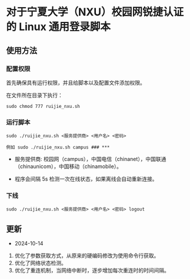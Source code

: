 # 对于宁夏大学（NXU）校园网锐捷认证的 Linux 通用登录脚本

## 使用方法

### 配置权限


首先确保具有运行权限，并且给脚本以及配置文件添加权限。

在文件所在目录下执行：

```
sudo chmod 777 ruijie_nxu.sh
```

### 运行脚本

```
sudo ./ruijie_nxu.sh <服务提供商> <用户名> <密码>

例如 sudo ./ruijie_nxu.sh campus ### ***
```

- 服务提供商: 校园网（campus），中国电信（chinanet），中国联通（chinaunicom），中国移动（chinamobile）。

- 程序会间隔 5s 检测一次在线状态，如果离线会自动重新连接。

### 下线

```
sudo ./ruijie_nxu.sh <服务提供商> <用户名> <密码> logout
```

## 更新

- 2024-10-14 

1. 优化了参数获取方式，从原来的硬编码修改为使用命令行获取。
2. 优化了网络状态检测。
3. 优化了重连机制，当网络中断时，逐步增加每次重连时的时间间隔。
